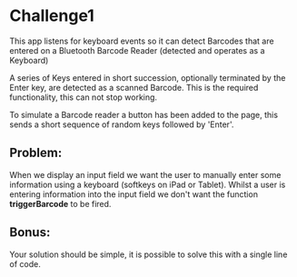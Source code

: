 # Challenge1

This app listens for keyboard events so it can detect Barcodes that are entered on a Bluetooth Barcode Reader (detected and operates as a Keyboard)

A series of Keys entered in short succession, optionally terminated by the Enter key, are detected as a scanned Barcode.
This is the required functionality, this can not stop working.

To simulate a Barcode reader a button has been added to the page, this sends a short sequence of random keys followed by 'Enter'.

## Problem:
When we display an input field we want the user to manually enter some information using a keyboard (softkeys on iPad or Tablet).
Whilst a user is entering information into the input field we don't want the function **triggerBarcode** to be fired.

## Bonus:
Your solution should be simple, it is possible to solve this with a single line of code.

